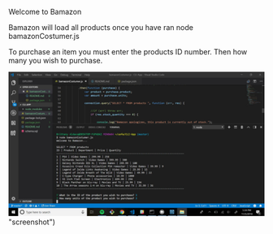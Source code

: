 Welcome to Bamazon

Bamazon will load all products once you have ran node bamazonCostumer.js

To purchase an item you must enter the products ID number.
Then how many you wish to purchase.

![Alt text](images/bamazon.JPG) "screenshot")
